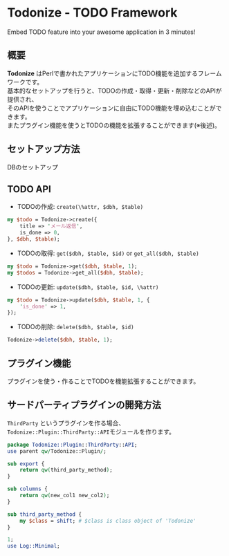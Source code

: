 Todonize - TODO Framework
============================
Embed TODO feature into your awesome application in 3 minutes!

概要
---------
**Todonize** はPerlで書かれたアプリケーションにTODO機能を追加するフレームワークです。  
基本的なセットアップを行うと、TODOの作成・取得・更新・削除などのAPIが提供され、  
そのAPIを使うことでアプリケーションに自由にTODO機能を埋め込むことができます。  
またプラグイン機能を使うとTODOの機能を拡張することができます(※後述)。

セットアップ方法
---------------------
DBのセットアップ

TODO API
----------
- TODOの作成: `create(\%attr, $dbh, $table)`

```perl
my $todo = Todonize->create({
    title => 'メール返信',
    is_done => 0,
}, $dbh, $table);
```

- TODOの取得: `get($dbh, $table, $id)` or `get_all($dbh, $table)`

```perl
my $todo = Todonize->get($dbh, $table, 1);
my $todos = Todonize->get_all($dbh, $table);
```

- TODOの更新: `update($dbh, $table, $id, \%attr)`

```perl
my $todo = Todonize->update($dbh, $table, 1, {
    'is_done' => 1,
});
```

- TODOの削除: `delete($dbh, $table, $id)`

```perl
Todonize->delete($dbh, $table, 1);
```

プラグイン機能
---------------
プラグインを使う・作ることでTODOを機能拡張することができます。


サードパーティプラグインの開発方法
----------------------------------
`ThirdParty` というプラグインを作る場合、`Todonize::Plugin::ThirdParty::API`モジュールを作ります。

```perl
package Todonize::Plugin::ThirdParty::API;
use parent qw/Todonize::Plugin/;

sub export {
    return qw(third_party_method);
}

sub columns {
    return qw(new_col1 new_col2);
}

sub third_party_method {
    my $class = shift; # $class is class object of 'Todonize'
}

1;
use Log::Minimal;
```
